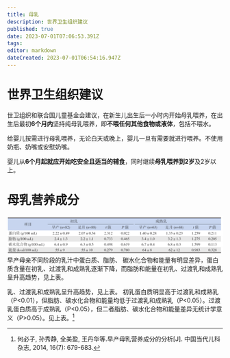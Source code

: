 ```yaml
---
title: 母乳
description: 世界卫生组织建议
published: true
date: 2023-07-01T07:06:53.391Z
tags: 
editor: markdown
dateCreated: 2023-07-01T06:54:16.947Z
---
```


# 世界卫生组织建议

世卫组织和联合国儿童基金会建议，在新生儿出生后一小时内开始母乳喂养，在出生后最初**6个月内**坚持纯母乳喂养，即**不喂任何其他食物或液体**，包括不喂水。

给婴儿按需进行母乳喂养，无论白天或晚上，婴儿一旦有需要就进行喂养。不使用奶瓶、奶嘴或安慰奶嘴。

婴儿从**6个月起就应开始吃安全且适当的辅食**，同时继续**母乳喂养到2岁**及2岁以上。

# 母乳营养成分
![breast_milk_nutrition.png](/assets/image/page/breast_milk_nutrition.png)
早产母亲不同阶段的乳汁中蛋白质、脂肪、 碳水化合物和能量有明显差异，蛋白质含量在初乳、过渡乳和成熟乳逐渐下降，而脂肪和能量在初乳、过渡乳和成熟乳呈升高趋势，见上表。

乳、过渡乳和成熟乳呈升高趋势，见上表。 初乳蛋白质明显高于过渡乳和成熟乳（P<0.01），但脂肪、碳水化合物和能量均低于过渡乳和成熟乳（P<0.05）。过渡乳蛋白质高于成熟乳（P<0.05），但二者脂肪、碳水化合物和能量差异无统计学意义（P>0.05）。见上表。[^1]




[^1]: 何必子, 孙秀静, 全美盈, 王丹华等.早产母乳营养成分的分析[J]. 中国当代儿科杂志, 2014, 16(7): 679-683.